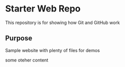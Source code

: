 # Starter Web Repo

This repository is for showing how Git and GitHub work

## Purpose

Sample website with plenty of files for demos

some oteher content
